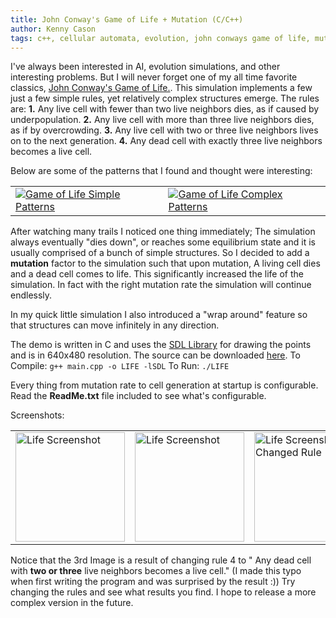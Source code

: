 ```yaml
---
title: John Conway's Game of Life + Mutation (C/C++)
author: Kenny Cason
tags: c++, cellular automata, evolution, john conways game of life, mutation, self-organization, simulation
---
```


I've always been interested in AI, evolution simulations, and other interesting problems. But I will never forget one of my all time favorite classics, <a href="http://en.wikipedia.org/wiki/Conway%27s_Game_of_Life" target="_blank">John Conway's Game of Life.</a>.
This simulation implements a few just a few simple rules, yet relatively complex structures emerge.
The rules are:
<b>1.</b> Any live cell with fewer than two live neighbors dies, as if caused by underpopulation.
<b>2.</b> Any live cell with more than three live neighbors dies, as if by overcrowding.
<b>3.</b> Any live cell with two or three live neighbors lives on to the next generation.
<b>4.</b> Any dead cell with exactly three live neighbors becomes a live cell.

Below are some of the patterns that I found and thought were interesting:
<table><tr><td><a href="http://ken-soft.com/code/c/Life/Life-SimplePatterns.png" target="_blank"><img src="http://ken-soft.com/code/c/Life/Life-SimplePatterns.png" alt="Game of Life Simple Patterns" /></td>
<td><a href="http://ken-soft.com/code/c/Life/Life-ComplexPatterns.png" target="_blank"><img src="http://ken-soft.com/code/c/Life/Life-ComplexPatterns.png" alt="Game of Life Complex Patterns" /></td></tr></table>

After watching many trails I noticed one thing immediately; The simulation always eventually "dies down", or reaches some equilibrium state and it is usually comprised of a bunch of simple structures. So I decided to add a <b>mutation</b> factor to the simulation such that upon mutation, A living cell dies and a dead cell comes to life. This significantly increased the life of the simulation. In fact with the right mutation rate the simulation will continue endlessly. 

In my quick little simulation I also introduced a "wrap around" feature so that structures can move infinitely in any direction.

The demo is written in C and uses the <a href="http://www.libsdl.org"  target="_blank">SDL Library</a> for drawing the points and is in 640x480 resolution. The source can be downloaded <a href="/code/c/Life/Life.zip">here</a>.
To Compile:
<code>g++ main.cpp -o LIFE -lSDL</code>
To Run:
<code>./LIFE</code>

Every thing from mutation rate to cell generation at startup is configurable. Read the <b>ReadMe.txt</b> file included to see what's configurable.

Screenshots:
<table><tr><td><a href="http://ken-soft.com/code/c/Life/Life-1.png" target="_blank"><img src="http://ken-soft.com/code/c/Life/Life-1.png" alt="Life Screenshot"  width="175"/></td>
<td><a href="http://ken-soft.com/code/c/Life/Life-2.png" target="_blank"><img src="http://ken-soft.com/code/c/Life/Life-2.png" alt="Life Screenshot"  width="175" /></td><td><a href="http://ken-soft.com/code/c/Life/Life-ChangedRules.png" target="_blank"><img src="http://ken-soft.com/code/c/Life/Life-ChangedRules.png" alt="Life Screenshot Changed Rule"  width="175" /></td></tr></table>

Notice that the 3rd Image is a result of changing rule 4 to " Any dead cell with <b>two or three</b> live neighbors becomes a live cell." (I made this typo when first writing the program and was surprised by the result :)) Try changing the rules and see what results you find. 
I hope to release a more complex version in the future.